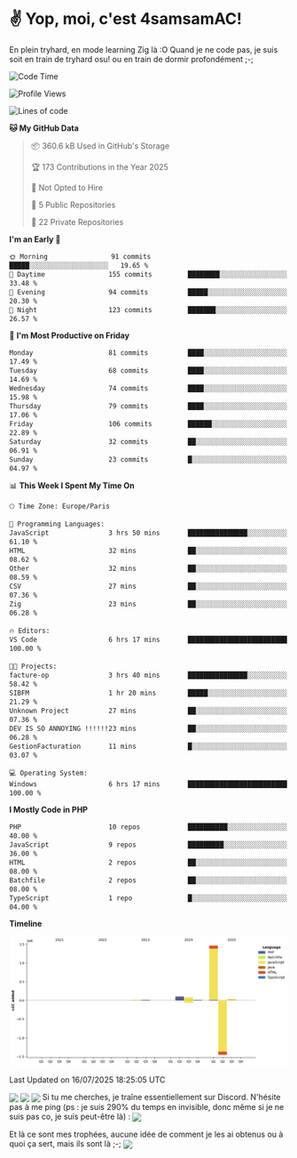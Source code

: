 # ✌ Yop, moi, c'est 4samsamAC!

En plein tryhard, en mode learning Zig là :O Quand je ne code pas, je suis soit en train de tryhard osu! ou en train de dormir profondément ;-;

<!--START_SECTION:waka-->
![Code Time](http://img.shields.io/badge/Code%20Time-827%20hrs%2028%20mins-blue)

![Profile Views](http://img.shields.io/badge/Profile%20Views-28-blue)

![Lines of code](https://img.shields.io/badge/From%20Hello%20World%20I%27ve%20Written-1.7%20million%20lines%20of%20code-blue)

**🐱 My GitHub Data** 

> 📦 360.6 kB Used in GitHub's Storage 
 > 
> 🏆 173 Contributions in the Year 2025
 > 
> 🚫 Not Opted to Hire
 > 
> 📜 5 Public Repositories 
 > 
> 🔑 22 Private Repositories 
 > 
**I'm an Early 🐤** 

```text
🌞 Morning                91 commits          █████░░░░░░░░░░░░░░░░░░░░   19.65 % 
🌆 Daytime                155 commits         ████████░░░░░░░░░░░░░░░░░   33.48 % 
🌃 Evening                94 commits          █████░░░░░░░░░░░░░░░░░░░░   20.30 % 
🌙 Night                  123 commits         ███████░░░░░░░░░░░░░░░░░░   26.57 % 
```
📅 **I'm Most Productive on Friday** 

```text
Monday                   81 commits          ████░░░░░░░░░░░░░░░░░░░░░   17.49 % 
Tuesday                  68 commits          ████░░░░░░░░░░░░░░░░░░░░░   14.69 % 
Wednesday                74 commits          ████░░░░░░░░░░░░░░░░░░░░░   15.98 % 
Thursday                 79 commits          ████░░░░░░░░░░░░░░░░░░░░░   17.06 % 
Friday                   106 commits         ██████░░░░░░░░░░░░░░░░░░░   22.89 % 
Saturday                 32 commits          ██░░░░░░░░░░░░░░░░░░░░░░░   06.91 % 
Sunday                   23 commits          █░░░░░░░░░░░░░░░░░░░░░░░░   04.97 % 
```


📊 **This Week I Spent My Time On** 

```text
🕑︎ Time Zone: Europe/Paris

💬 Programming Languages: 
JavaScript               3 hrs 50 mins       ███████████████░░░░░░░░░░   61.10 % 
HTML                     32 mins             ██░░░░░░░░░░░░░░░░░░░░░░░   08.62 % 
Other                    32 mins             ██░░░░░░░░░░░░░░░░░░░░░░░   08.59 % 
CSV                      27 mins             ██░░░░░░░░░░░░░░░░░░░░░░░   07.36 % 
Zig                      23 mins             ██░░░░░░░░░░░░░░░░░░░░░░░   06.28 % 

🔥 Editors: 
VS Code                  6 hrs 17 mins       █████████████████████████   100.00 % 

🐱‍💻 Projects: 
facture-op               3 hrs 40 mins       ███████████████░░░░░░░░░░   58.42 % 
SIBFM                    1 hr 20 mins        █████░░░░░░░░░░░░░░░░░░░░   21.29 % 
Unknown Project          27 mins             ██░░░░░░░░░░░░░░░░░░░░░░░   07.36 % 
DEV IS SO ANNOYING !!!!!!23 mins             ██░░░░░░░░░░░░░░░░░░░░░░░   06.28 % 
GestionFacturation       11 mins             █░░░░░░░░░░░░░░░░░░░░░░░░   03.07 % 

💻 Operating System: 
Windows                  6 hrs 17 mins       █████████████████████████   100.00 % 
```

**I Mostly Code in PHP** 

```text
PHP                      10 repos            ██████████░░░░░░░░░░░░░░░   40.00 % 
JavaScript               9 repos             █████████░░░░░░░░░░░░░░░░   36.00 % 
HTML                     2 repos             ██░░░░░░░░░░░░░░░░░░░░░░░   08.00 % 
Batchfile                2 repos             ██░░░░░░░░░░░░░░░░░░░░░░░   08.00 % 
TypeScript               1 repo              █░░░░░░░░░░░░░░░░░░░░░░░░   04.00 % 
```



**Timeline**

![Lines of Code chart](https://raw.githubusercontent.com/4samsamAC/4samsamAC/main/assets/bar_graph.png)


 Last Updated on 16/07/2025 18:25:05 UTC
<!--END_SECTION:waka-->
<img align="center" src="https://wakatime.com/share/@05e9693c-ae09-4eda-80e1-420e9727a814/cd575566-5d1a-4a1b-bd1b-7821aa98ed37.svg"/>
<img align="center" src="https://github-readme-stats.vercel.app/api?username=4samsamAC&show_icons=true&theme=midnight-purple&count_private=true"/>
<img align="center" src="https://github-readme-stats.vercel.app/api/top-langs/?username=4samsamAC&layout=compact&theme=midnight-purple&count_private=true"/>
<!-- [![Ashutosh's github activity graph](https://github-readme-activity-graph.vercel.app/graph?username=4samsamAC&bg_color=2f3640&color=00a8ff&line=82ccdd&point=00a8ff&area=true&hide_border=true)](https://github.com/ashutosh00710/github-readme-activity-graph) -->
Si tu me cherches, je traîne essentiellement sur Discord. N'hésite pas à me ping (ps : je suis 290% du temps en invisible, donc même si je ne suis pas co, je suis peut-être là) : 
<a href="discord://-/users/581625633830993961"><img align="center" src="https://discord.c99.nl/widget/theme-2/581625633830993961.png"/></a>

Et là ce sont mes trophées, aucune idée de comment je les ai obtenus ou à quoi ça sert, mais ils sont là ;-;
<img align="center" src="https://github-profile-trophy.vercel.app/?username=4samsamAC&theme=onedark"/>
